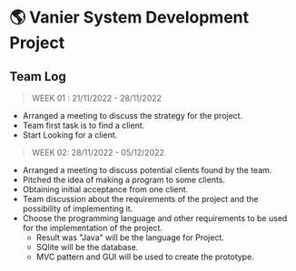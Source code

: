 # 🌎 Vanier System Development Project

## Team Log

> WEEK 01 :   21/11/2022 - 28/11/2022

- Arranged a meeting to discuss the strategy for the project.
- Team first task is to find a client.
- Start Looking for a client.

> WEEK 02: 28/11/2022 - 05/12/2022

- Arranged a meeting to discuss potential clients found by the team.
- Pitched the idea of making a program to some clients.
- Obtaining initial acceptance from one client.
- Team discussion about the requirements of the project and the possibility of implementing it.
- Choose the programming language and other requirements to be used for the implementation of the project.
    - Result was "Java" will be the language for Project.
    - SQlite will be the database.
    - MVC pattern and GUI will be used to create the prototype.



